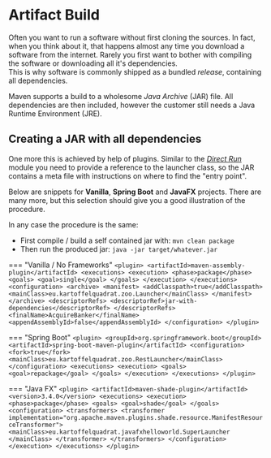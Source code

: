 # Artifact Build

Often you want to run a software without first cloning the sources. In fact, when you think about it, that happens almost any time you download a software from the internet. Rarely you first want to bother with compiling the software or downloading all it's dependencies.  
This is why software is commonly shipped as a bundled *release*, containing all dependencies.

Maven supports a build to a wholesome *Java Archive* (JAR) file. All dependencies are then included, however the customer still needs a Java Runtime Environment (JRE).

## Creating a JAR with all dependencies

One more this is achieved by help of plugins. Similar to the [*Direct Run*](run) module you need to provide a reference to the launcher class, so the JAR contains a meta file with instructions on where to find the "entry point".

Below are snippets for **Vanilla**, **Spring Boot** and **JavaFX** projects. There are many more, but this selection should give you a good illustration of the procedure.

In any case the procedure is the same:

 * First compile / build a self contained jar with: ```mvn clean package```
 * Then run the produced jar: ```java -jar target/whatever.jar```

=== "Vanilla / No Frameworks"
     ```
            <plugin>
                <artifactId>maven-assembly-plugin</artifactId>
                <executions>
                    <execution>
                        <phase>package</phase>
                        <goals>
                            <goal>single</goal>
                        </goals>
                    </execution>
                </executions>
                <configuration>
                    <archive>
                        <manifest>
                            <addClasspath>true</addClasspath>
                            <mainClass>eu.kartoffelquadrat.zoo.Launcher</mainClass>
                        </manifest>
                    </archive>
                    <descriptorRefs>
                        <descriptorRef>jar-with-dependencies</descriptorRef>
                    </descriptorRefs>
                    <finalName>AcquireBanker</finalName>
                    <appendAssemblyId>false</appendAssemblyId>
                </configuration>
            </plugin>
     ```

=== "Spring Boot"
     ```
            <plugin>
                <groupId>org.springframework.boot</groupId>
                <artifactId>spring-boot-maven-plugin</artifactId>
                <configuration>
                    <fork>true</fork>
                    <mainClass>eu.kartoffelquadrat.zoo.RestLauncher</mainClass>
                </configuration>
                <executions>
                    <execution>
                        <goals>
                            <goal>repackage</goal>
                        </goals>
                    </execution>
                </executions>
            </plugin>
     ```

=== "Java FX"
     ```
	  <plugin>
                <artifactId>maven-shade-plugin</artifactId>
                <version>3.4.0</version>
                <executions>
                    <execution>
                        <phase>package</phase>
                        <goals>
                            <goal>shade</goal>
                        </goals>
                        <configuration>
                            <transformers>
                                <transformer
                                        implementation="org.apache.maven.plugins.shade.resource.ManifestResourceTransformer">
                                    <mainClass>eu.kartoffelquadrat.javafxhelloworld.SuperLauncher
                                    </mainClass>
                                </transformer>
                            </transformers>
                        </configuration>
                    </execution>
                </executions>
            </plugin>
     ```
